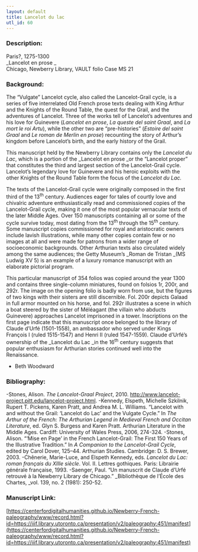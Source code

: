 ```yaml
---
layout: default
title: Lancelot du lac
utl_id: 60
---
```


### Description:

Paris?, 1275-1300<br>
_Lancelot en prose _<br>
Chicago, Newberry Library, VAULT folio Case MS 21

### Background:

The “Vulgate” Lancelot cycle, also called the Lancelot-Grail cycle, is a series of five interrelated Old French prose texts dealing with King Arthur and the Knights of the Round Table, the quest for the Grail, and the adventures of Lancelot. Three of the works tell of Lancelot’s adventures and his love for Guinevere (_Lancelot en prose_, _La queste del saint Graal_, and _La mort le roi Artu_), while the other two are “pre-histories” (_Estoire del saint Graal_ and _Le roman de Merlin en prose_) recounting the story of Arthur’s kingdom before Lancelot’s birth, and the early history of the Grail.

This manuscript held by the Newberry Library contains only the _Lancelot du Lac_, which is a portion of the _Lancelot en prose _or the “Lancelot proper” that constitutes the third and largest section of the Lancelot-Grail cycle. Lancelot’s legendary love for Guinevere and his heroic exploits with the other Knights of the Round Table form the focus of the _Lancelot du Lac._

The texts of the Lancelot-Grail cycle were originally composed in the first third of the 13<sup>th</sup> century. Audiences eager for tales of courtly love and chivalric adventure enthusiastically read and commissioned copies of the Lancelot-Grail cycle, making it one of the most popular vernacular texts of the later Middle Ages. Over 150 manuscripts containing all or some of the cycle survive today, most dating from the 13<sup>th</sup> through the 15<sup>th</sup> century. Some manuscript copies commissioned for royal and aristocratic owners include lavish illustrations, while many other copies contain few or no images at all and were made for patrons from a wider range of socioeconomic backgrounds. Other Arthurian texts also circulated widely among the same audiences; the Getty Museum’s _Roman de Tristan _(MS Ludwig XV 5) is an example of a luxury romance manuscript with an elaborate pictorial program.

This particular manuscript of 354 folios was copied around the year 1300 and contains three single-column miniatures, found on folsios 1r, 200r, and 292r. The image on the opening folio is badly worn from use, but the figures of two kings with their sisters are still discernible. Fol. 200r depicts Galaad in full armor mounted on his horse, and fol. 292r illustrates a scene in which a boat steered by the sister of Méléagant (the villain who abducts Guinevere) approaches Lancelot imprisoned in a tower. Inscriptions on the first page indicate that this manuscript once belonged to the library of Claude d’Urfé (1501-1558), an ambassador who served under Kings François I (ruled 1515-1547) and Henri II (ruled 1547-1559). Claude d’Urfé’s ownership of the _Lancelot du Lac _in the 16<sup>th</sup> century suggests that popular enthusiasm for Arthurian stories continued well into the Renaissance. 
- Beth Woodward

### Bibliography:

-Stones, Alison. _The Lancelot-Graal Project_, 2010. <a href="http://www.lancelot-project.pitt.edu/lancelot-project.html">http://www.lancelot-project.pitt.edu/lancelot-project.html</a>.
-Kennedy, Elspeth, Michelle Szkilnik, Rupert T. Pickens, Karen Pratt, and Andrea M. L. Williams. “Lancelot with and without the Grail: ‘Lancelot do Lac’ and the Vulgate Cycle.” In _The Arthur of the French: The Arthurian Legend in Medieval French and Occitan Literature_, ed. Glyn S. Burgess and Karen Pratt. Arthurian Literature in the Middle Ages. Cardiff: University of Wales Press, 2006, 274-324.
-Stones, Alison. “‘Mise en Page’ in the French Lancelot-Grail: The First 150 Years of the Illustrative Tradition.” In _A Companion to the Lancelot-Grail Cycle_, edited by Carol Dover, 125–44. Arthurian Studies. Cambridge: D. S. Brewer, 2003.
-Chênerie, Marie-Luce, and Elspeth Kennedy, eds. _Lancelot du Lac: roman français du XIIIe siècle_. Vol. II. Lettres gothiques. Paris: Librairie générale française, 1993.
-Saenger, Paul. “Un manuscrit de Claude d’Urfé retrouvé à la Newberry Library de Chicago.” _Bibliothèque de l’École des Chartes, _vol. 139, no. 2 (1981): 250-52.

### Manuscript Link:

[https://centerfordigitalhumanities.github.io/Newberry-French-paleography/www/record.html?id=https://iiif.library.utoronto.ca/presentation/v2/paleography:451/manifest](https://centerfordigitalhumanities.github.io/Newberry-French-paleography/www/record.html?id=https://iiif.library.utoronto.ca/presentation/v2/paleography:451/manifest)
